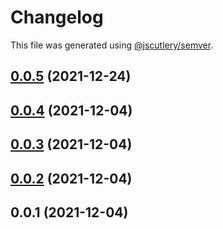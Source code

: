# Changelog

This file was generated using [@jscutlery/semver](https://github.com/jscutlery/semver).

## [0.0.5](https://github.com/maxence-lefebvre/techcom/compare/api-0.0.4...api-0.0.5) (2021-12-24)



## [0.0.4](https://github.com/maxence-lefebvre/techcom/compare/api-0.0.3...api-0.0.4) (2021-12-04)



## [0.0.3](https://github.com/maxence-lefebvre/techcom/compare/api-0.0.2...api-0.0.3) (2021-12-04)



## [0.0.2](https://github.com/maxence-lefebvre/techcom/compare/api-0.0.1...api-0.0.2) (2021-12-04)



## 0.0.1 (2021-12-04)
